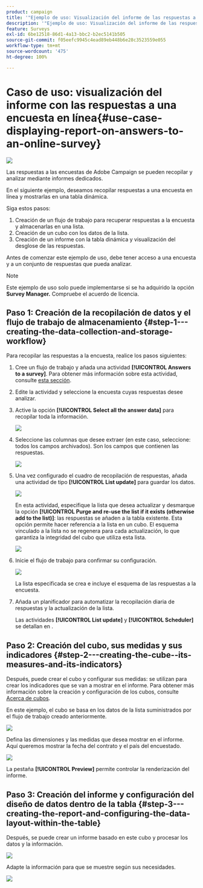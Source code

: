 ```yaml
---
product: campaign
title: '"Ejemplo de uso: Visualización del informe de las respuestas a una encuesta online"'
description: '"Ejemplo de uso: Visualización del informe de las respuestas a una encuesta online"'
feature: Surveys
exl-id: 6be12518-86d1-4a13-bbc2-b2ec5141b505
source-git-commit: f05eefc9945c4ead89eb448b6e28c3523559e055
workflow-type: tm+mt
source-wordcount: '475'
ht-degree: 100%

---
```


# Caso de uso: visualización del informe con las respuestas a una encuesta en línea{#use-case-displaying-report-on-answers-to-an-online-survey}

![](../../assets/v7-only.svg)

Las respuestas a las encuestas de Adobe Campaign se pueden recopilar y analizar mediante informes dedicados.

En el siguiente ejemplo, deseamos recopilar respuestas a una encuesta en línea y mostrarlas en una tabla dinámica.

Siga estos pasos:

1. Creación de un flujo de trabajo para recuperar respuestas a la encuesta y almacenarlas en una lista.
1. Creación de un cubo con los datos de la lista.
1. Creación de un informe con la tabla dinámica y visualización del desglose de las respuestas.

Antes de comenzar este ejemplo de uso, debe tener acceso a una encuesta y a un conjunto de respuestas que pueda analizar.

>[!NOTE]
>
>Este ejemplo de uso solo puede implementarse si se ha adquirido la opción **Survey Manager.** Compruebe el acuerdo de licencia.

## Paso 1: Creación de la recopilación de datos y el flujo de trabajo de almacenamiento {#step-1---creating-the-data-collection-and-storage-workflow}

Para recopilar las respuestas a la encuesta, realice los pasos siguientes:

1. Cree un flujo de trabajo y añada una actividad **[!UICONTROL Answers to a survey]**. Para obtener más información sobre esta actividad, consulte [esta sección](../../surveys/using/publish--track-and-use-collected-data.md#using-the-collected-data).
1. Edite la actividad y seleccione la encuesta cuyas respuestas desee analizar.
1. Active la opción **[!UICONTROL Select all the answer data]** para recopilar toda la información.

   ![](assets/reporting_usecase_1_01.png)

1. Seleccione las columnas que desee extraer (en este caso, seleccione: todos los campos archivados). Son los campos que contienen las respuestas.

   ![](assets/reporting_usecase_1_02.png)

1. Una vez configurado el cuadro de recopilación de respuestas, añada una actividad de tipo **[!UICONTROL List update]** para guardar los datos.

   ![](assets/reporting_usecase_1_04.png)

   En esta actividad, especifique la lista que desea actualizar y desmarque la opción **[!UICONTROL Purge and re-use the list if it exists (otherwise add to the list)]**: las respuestas se añaden a la tabla existente. Esta opción permite hacer referencia a la lista en un cubo. El esquema vinculado a la lista no se regenera para cada actualización, lo que garantiza la integridad del cubo que utiliza esta lista.

   ![](assets/reporting_usecase_1_03.png)

1. Inicie el flujo de trabajo para confirmar su configuración.

   ![](assets/reporting_usecase_1_05.png)

   La lista especificada se crea e incluye el esquema de las respuestas a la encuesta.

1. Añada un planificador para automatizar la recopilación diaria de respuestas y la actualización de la lista.

   Las actividades **[!UICONTROL List update]** y **[!UICONTROL Scheduler]** se detallan en .

## Paso 2: Creación del cubo, sus medidas y sus indicadores {#step-2---creating-the-cube--its-measures-and-its-indicators}

Después, puede crear el cubo y configurar sus medidas: se utilizan para crear los indicadores que se van a mostrar en el informe. Para obtener más información sobre la creación y configuración de los cubos, consulte [Acerca de cubos](../../reporting/using/about-cubes.md).

En este ejemplo, el cubo se basa en los datos de la lista suministrados por el flujo de trabajo creado anteriormente.

![](assets/reporting_usecase_2_01.png)

Defina las dimensiones y las medidas que desea mostrar en el informe. Aquí queremos mostrar la fecha del contrato y el país del encuestado.

![](assets/reporting_usecase_2_02.png)

La pestaña **[!UICONTROL Preview]** permite controlar la renderización del informe.

## Paso 3: Creación del informe y configuración del diseño de datos dentro de la tabla {#step-3---creating-the-report-and-configuring-the-data-layout-within-the-table}

Después, se puede crear un informe basado en este cubo y procesar los datos y la información.

![](assets/reporting_usecase_3_01.png)

Adapte la información para que se muestre según sus necesidades.

![](assets/reporting_usecase_3_02.png)
